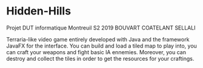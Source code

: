 # Hidden-Hills
Projet DUT informatique Montreuil S2 2019 BOUVART COATELANT SELLALI

Terraria-like video game entirely developed with Java and the framework JavaFX for the interface. You can build and load a tiled map to play into, you can craft your weapons and fight basic IA ennemies. Moreover, you can destroy and collect the tiles in order to get the resources for your craftings.
